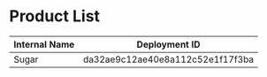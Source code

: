 # Product List

| Internal Name | Deployment ID |
| - | - |
| Sugar | da32ae9c12ae40e8a112c52e1f17f3ba |
